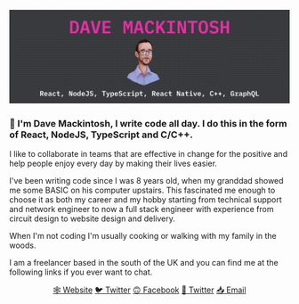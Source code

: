 ![Dave Mackintosh - React, React Native, NodeJS, TypeScript, GraphQL and C/C++](https://github.com/davemackintosh/davemackintosh/raw/master/gh.png)

### 👋 I'm Dave Mackintosh, I write code all day. I do this in the form of React, NodeJS, TypeScript and C/C++.

I like to collaborate in teams that are effective in change for the positive and help people enjoy every day by making their lives easier.

I've been writing code since I was 8 years old, when my granddad showed me some BASIC on his computer upstairs. This fascinated me enough to choose it as both my career and my hobby starting from technical support and network engineer to now a full stack engineer with experience from circuit design to website design and delivery.

When I'm not coding I'm usually cooking or walking with my family in the woods.

I am a freelancer based in the south of the UK and you can find me at the following links if you ever want to chat.

<p align="center">
    <a target="_blank" title="Dave Mackintosh - React Developer" href="https://dav3.co">🕸 Website</a>
    <a target="_blank" title="Dave Mackintosh Twitter" href="https://twitter.com/daveymackintosh">🐦 Twitter</a>
    <a target="_blank" title="Dave Mackintosh Facebook" href="https://www.facebook.com/dave.mackintosh.986h">🙃 Facebook</a>
    <a target="_blank" title="Dave Mackintosh LinkedIn" href="https://www.linkedin.com/in/dav3">💼 Twitter</a>
    <a target="_blank" title="Dave Mackintosh Email" href="mailto: me+github@davemackintosh.co.uk">📥 Email</a>  
  </p>
